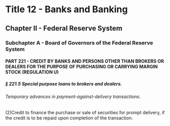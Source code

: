 
# Title 12 - Banks and Banking
## Chapter II - Federal Reserve System
### Subchapter A - Board of Governors of the Federal Reserve System
#### PART 221 - CREDIT BY BANKS AND PERSONS OTHER THAN BROKERS OR DEALERS FOR THE PURPOSE OF PURCHASING OR CARRYING MARGIN STOCK (REGULATION U)
##### § 221.5 Special purpose loans to brokers and dealers.
###### Temporary advances in payment-against-delivery transactions.

(2)Credit to finance the purchase or sale of securities for prompt delivery, if the credit is to be repaid upon completion of the transaction.

